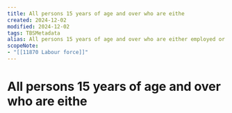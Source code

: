 ```yaml
---
title: All persons 15 years of age and over who are eithe
created: 2024-12-02
modified: 2024-12-02
tags: TBSMetadata
alias: All persons 15 years of age and over who are either employed or unemployed and seeking employment.
scopeNote:
- "[[11870 Labour force]]"
---
```

# All persons 15 years of age and over who are eithe
